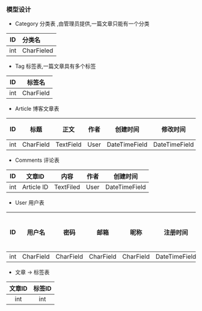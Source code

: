 ### 模型设计

- Category 分类表 ,由管理员提供,一篇文章只能有一个分类

| ID | 分类名 |
|:---:|:---|
| int | CharFieled |

- Tag 标签表,一篇文章具有多个标签

| ID | 标签名 |
|:---:|:---:|
| int | CharField |

- Article 博客文章表

| ID | 标题 | 正文 | 作者 | 创建时间 | 修改时间 | 分类 | 标签 |
|:----:|:----:|:----:|:----:|:----:|:----:|:----:|:----:|
| int | CharField | TextField | User | DateTimeField | DateTimeField | Category | Tag |

- Comments 评论表

| ID | 文章ID | 内容 | 作者 | 创建时间 |
|:---:|:---:|:---:|:---:|:---:|
| int |Article ID | TextFiled | User | DateTimeField |

- User 用户表

| ID | 用户名 | 密码 | 邮箱 | 昵称 | 注册时间 | 发表博文 | 头像 | 
|:---:|:---:|:---:|:---:|:---:|:---:|:---:|:---:|
| int | CharField | CharField | CharField | CharField | DateTimeField | int | CharField |

- 文章 -> 标签表

| 文章ID | 标签ID |
|:---:|:---:|
| int | int |

